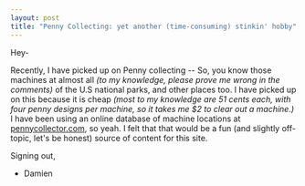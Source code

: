 ```yaml
---
layout: post
title: "Penny Collecting: yet another (time-consuming) stinkin' hobby"
---
```

<!-- wp:paragraph -->
<p>Hey-</p>
<!-- /wp:paragraph -->

<!-- wp:paragraph -->
<p>Recently, I have picked up on Penny collecting<!--more--> -- So, you know those machines at almost all <em>(to my knowledge, please prove me wrong in the comments)</em> of the U.S national parks, and other places too.  I have picked up on this because it is cheap <em>(most to my knowledge are 51 cents each, with four penny designs per machine, so it takes me $2 to clear out a machine.)</em>  I have been using an online database of machine locations at <a href="http://209.221.138.252/AreaList.aspx" target="_blank" rel="noreferrer noopener">pennycollector.com</a>,  so yeah.  I felt that that would be a fun  (and slightly off-topic, let's be honest) source of content for this site.</p>
<!-- /wp:paragraph -->

<!-- wp:paragraph -->
<p>Signing out,</p>
<!-- /wp:paragraph -->

<!-- wp:list -->
<ul><!-- wp:list-item -->
<li>Damien</li>
<!-- /wp:list-item --></ul>
<!-- /wp:list -->